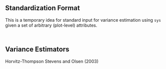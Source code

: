 ## Standardization Format

This is a temporary idea for standard input for variance estimation using `sys` given a set of arbitrary (plot-level) attributes.

```


```


## Variance Estimators

Horvitz-Thompson
Stevens and Olsen (2003)